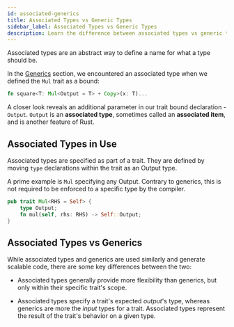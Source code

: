 ```yaml
---
id: associated-generics
title: Associated Types vs Generic Types
sidebar_label: Associated Types vs Generic Types
description: Learn the difference between associated types vs generic types.
---
```


Associated types are an abstract way to define a name for what a type should be.

In the [Generics](./generics.md) section, we encountered an associated type when we defined the `Mul` trait as a bound:

```rust
fn square<T: Mul<Output = T> + Copy>(x: T)...
```

A closer look reveals an additional parameter in our trait bound declaration - `Output`.  `Output` is an **associated type**, sometimes called an **associated item**, and is another feature of Rust.

## Associated Types in Use

Associated types are specified as part of a trait.  They are defined by moving `type` declarations within the trait as an Output type.

A prime example is `Mul` specifying any Output.  Contrary to generics, this is not required to be enforced to a specific type by the compiler.

```rust
pub trait Mul<RHS = Self> {
    type Output;
    fn mul(self, rhs: RHS) -> Self::Output;
}
```

## Associated Types vs Generics

While associated types and generics are used similarly and generate scalable code, there are some key differences between the two:

- Associated types generally provide more flexibility than generics, but only within their specific trait's scope.

- Associated types specify a trait's expected *output*'s type, whereas generics are more the *input* types for a trait.  Associated types represent the result of the trait's behavior on a given type.
